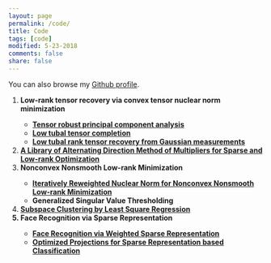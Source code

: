 ```yaml
---
layout: page
permalink: /code/
title: Code
tags: [code]
modified: 5-23-2018
comments: false
share: false
---
```


You can also browse my <a href="https://github.com/canyilu" target="_blank" style="text-decoration:underline;">Github profile</a>.


<ol>
  <li><b> Low-rank tensor recovery via convex tensor nuclear norm minimization <br />
    <ul>
    <li> <a href="https://github.com/canyilu/Tensor-Robust-Principal-Component-Analysis-TRPCA">Tensor robust principal component analysis </a></li>       
		<li> <a href="https://github.com/canyilu/tensor-completion-tensor-recovery">Low tubal tensor completion </a></li>
		<li> <a href="https://github.com/canyilu/tensor-completion-tensor-recovery" >Low tubal rank tensor recovery from Gaussian measurements </a></li>
    </ul>
  <li><b> <a href="https://github.com/canyilu/tensor-completion-tensor-recovery" >A Library of Alternating Direction Method of Multipliers for Sparse and Low-rank Optimization </a><br />  
  <li><b> Nonconvex Nonsmooth Low-rank Minimization <br />
    <ul>
    <li> <a href="https://github.com/canyilu/IRNN">Iteratively Reweighted Nuclear Norm for Nonconvex Nonsmooth Low-rank Minimization
 </a></li>
    <li> Generalized Singular Value Thresholding  </li>
    </ul>
  <li><b> <a href="https://github.com/canyilu/LSR" >Subspace Clustering by Least Square Regression </a><br /></li>  
	 
  <li><b> Face Recognition via Sparse Representation <br />
	<ul>
		<li> <a href="https://github.com/canyilu/WSRC" >Face Recognition via Weighted Sparse Representation </a></li>
		<li> <a href="https://github.com/canyilu/OP-SRC" >Optimized Projections for Sparse Representation based Classification
 </a></li>
	</ul>	 
  


